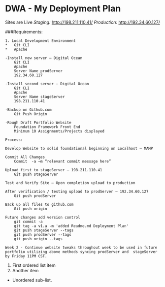 # DWA - My Deployment Plan

Sites are Live 
*Staging:* http://198.211.110.41/
*Production:* http://192.34.60.127/

###Requirements:

	1. Local Development Environment
	*	Git CLI
	*	Apache
		
	-Install new server – Digital Ocean
		Git CLI
		Apache
		Server Name prodServer
		192.34.60.127

	-Install second server – Digital Ocean
		Git CLI
		Apache
		Server Name stageServer
		198.211.110.41

	-Backup on Github.com
		Git Push Origin

	-Rough Draft Portfolio Website
		Foundation Framework Front End
		Minimum 10 Assignments/Projects displayed

	Process:
		
	Develop Website to solid foundational beginning on Localhost – MAMP

	Commit All Changes
		Commit  -a –m “relevant commit message here”
	
	Upload first to stageServer – 198.211.110.41
		Git push stageServer

	Test and Verify Site – Upon completion upload to production

	After verification / testing upload to prodServer – 192.34.60.127
		Git push prodServer

	Back up all files to github.com 
		Git push origin

	Future changes add version control
		git commit -a
		git tag -a v1.a -m 'added Readme.md Deployment Plan'
		git push stageServer --tags
		git push prodServer --tags
		git push origin --tags

	Week 2 - Continue website tweaks throughout week to be used in future portfolio utilizing above methods syncing prodServer and 	stageServer by Friday 11PM CST.
1. First ordered list item
2. Another item
  * Unordered sub-list. 

		
	



